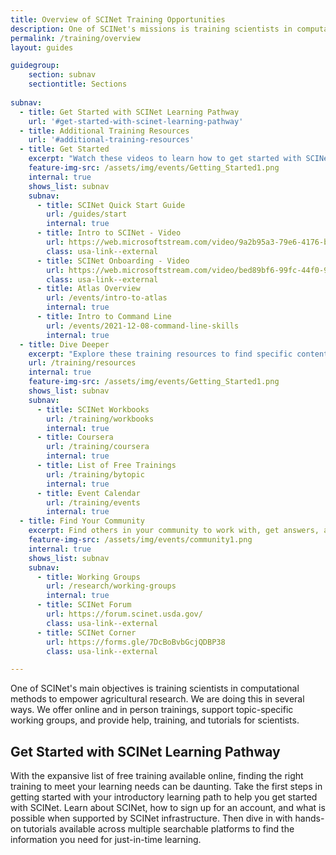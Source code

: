 ```yaml
---
title: Overview of SCINet Training Opportunities
description: One of SCINet's missions is training scientists in computational methods to empower agricultural research.
permalink: /training/overview
layout: guides

guidegroup:
    section: subnav
    sectiontitle: Sections
 
subnav:
  - title: Get Started with SCINet Learning Pathway
    url: '#get-started-with-scinet-learning-pathway'
  - title: Additional Training Resources
    url: '#additional-training-resources'
  - title: Get Started
    excerpt: "Watch these videos to learn how to get started with SCINet, or visit the Quick Start Guide for written information"
    feature-img-src: /assets/img/events/Getting_Started1.png
    internal: true
    shows_list: subnav
    subnav: 
      - title: SCINet Quick Start Guide
        url: /guides/start
        internal: true 
      - title: Intro to SCINet - Video
        url: https://web.microsoftstream.com/video/9a2b95a3-79e6-4176-b5e6-cfd674c034aa
        class: usa-link--external
      - title: SCINet Onboarding - Video
        url: https://web.microsoftstream.com/video/bed89bf6-99fc-44f0-9f4a-3e16cd2f2d49
        class: usa-link--external
      - title: Atlas Overview
        url: /events/intro-to-atlas
        internal: true
      - title: Intro to Command Line
        url: /events/2021-12-08-command-line-skills
        internal: true
  - title: Dive Deeper
    excerpt: "Explore these training resources to find specific content to meet your research needs."
    url: /training/resources
    internal: true
    feature-img-src: /assets/img/events/Getting_Started1.png
    shows_list: subnav
    subnav:
      - title: SCINet Workbooks
        url: /training/workbooks
        internal: true
      - title: Coursera
        url: /training/coursera
        internal: true
      - title: List of Free Trainings
        url: /training/bytopic
        internal: true
      - title: Event Calendar
        url: /training/events
        internal: true
  - title: Find Your Community
    excerpt: Find others in your community to work with, get answers, and explore ideas with
    feature-img-src: /assets/img/events/community1.png
    internal: true
    shows_list: subnav
    subnav:
      - title: Working Groups
        url: /research/working-groups
        internal: true
      - title: SCINet Forum
        url: https://forum.scinet.usda.gov/
        class: usa-link--external
      - title: SCINet Corner
        url: https://forms.gle/7DcBoBvbGcjQDBP38
        class: usa-link--external

---
```


One of SCINet's main objectives is training scientists in computational methods to empower agricultural research. We are doing this in several ways. We offer online and in person trainings, support topic-specific working groups, and provide help, training, and tutorials for scientists.

## Get Started with SCINet Learning Pathway

With the expansive list of free training available online, finding the right training to meet your learning needs can be daunting. Take the first steps in getting started with your introductory learning path to help you get started with SCINet. Learn about SCINet, how to sign up for an account, and what is possible when supported by SCINet infrastructure. Then dive in with hands-on tutorials available across multiple searchable platforms to find the information you need for just-in-time learning.
